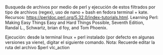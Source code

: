 Busqueda de archivos por medio de perl y ejecución de estos filtrados por tipo de archivos (regex), uso de nano + bash en fedora terminal + kate.
Recursos:
https://perldoc.perl.org/5.32.0/index-tutorials.html.
Learning Perl: Making Easy Things Easy and Hard Things Possible, Seventh Edition, Randal L., Schwartz, brian d foy, and Tom Phoenix.

Ejecución: desde la terminal linux + perl instalado (por defecto en algunas versiones ya viene), digitar el siguiente comando.
    Nota: Recuerde editar la ruta del archivo 
          $perl vlc_action

